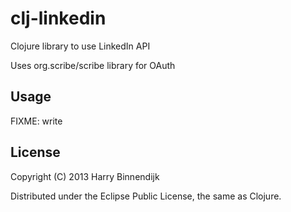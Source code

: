 clj-linkedin
============

Clojure library to use LinkedIn API

Uses org.scribe/scribe library for OAuth

## Usage

FIXME: write

## License

Copyright (C) 2013 Harry Binnendijk

Distributed under the Eclipse Public License, the same as Clojure.

